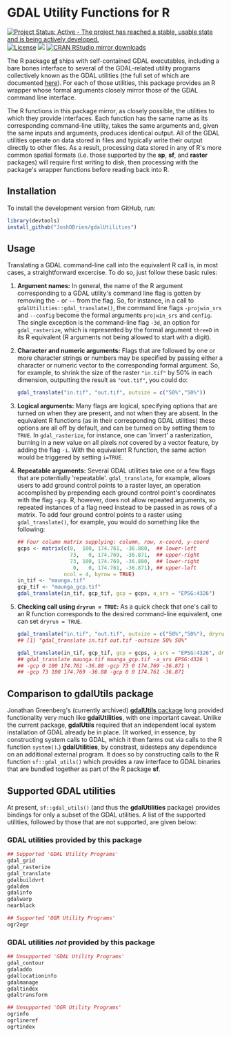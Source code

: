 # GDAL Utility Functions for R

[![Project Status: Active - The project has reached a stable, usable state and is being actively developed.](https://www.repostatus.org/badges/latest/active.svg)](https://www.repostatus.org/)
[![License](https://JoshOBrien.github.io/badges/GPL2+.svg)](https://www.gnu.org/licenses/gpl-2.0.html)
[![](https://www.r-pkg.org/badges/version/gdalUtilities)](https://www.r-pkg.org/pkg/gdalUtilities)
[![CRAN RStudio mirror downloads](https://cranlogs.r-pkg.org/badges/gdalUtilities)](https://www.r-pkg.org/pkg/gdalUtilities)

The R package [**sf**](https://cran.r-project.org/package=sf) ships
with self-contained GDAL executables, including a bare bones interface
to several of the GDAL-related utility programs collectively known as
the GDAL utilities (the full set of which are documented
[here](https://gdal.org/programs/index.html)). For each of those
utilities, this package provides an R wrapper whose formal arguments
closely mirror those of the GDAL command line interface.

The R functions in this package mirror, as closely possible, the
utilities to which they provide interfaces. Each function has the same
name as its corresponding command-line utility, takes the same
arguments and, given the same inputs and arguments, produces identical
output. All of the GDAL utilities operate on data stored in files and
typically write their output directly to other files. As a result,
processing data stored in any of R's more common spatial formats
(i.e. those supported by the **sp**, **sf**, and **raster** packages)
will require first writing to disk, then processing with the package's
wrapper functions before reading back into R.

## Installation

To install the development version from GitHub, run:
```r
library(devtools)
install_github("JoshOBrien/gdalUtilities")
```

## Usage

Translating a GDAL command-line call into the equivalent R call is, in
most cases, a straightforward excercise. To do so, just follow these
basic rules:

1. **Argument names:** In general, the name of the R argument
   corresponding to a GDAL utility's command line flag is gotten by
   removing the `-` or `--` from the flag. So, for instance, in a call
   to `gdalUtilities::gdal_translate()`, the command line flags
   `-projwin_srs` and `--config` become the formal arguments
   `projwin_srs` and `config`. The single exception is the
   command-line flag `-3d`, an option for `gdal_rasterize`, which is
   represented by the formal argument `threeD` in its R equivalent (R
   arguments not being allowed to start with a digit).

2. **Character and numeric arguments:** Flags that are followed by one
   or more character strings or numbers may be specified by passing
   either a character or numeric vector to the corresponding formal
   argument. So, for example, to shrink the size of the raster
   `"in.tif"` by 50% in each dimension, outputting the result as
   `"out.tif"`, you could do:
   ```r
   gdal_translate("in.tif", "out.tif", outsize = c("50%","50%"))
   ```
 
3. **Logical arguments:** Many flags are logical, specifying options
   that are turned on when they are present, and not when they are
   absent. In the equivalent R functions (as in their corresponding
   GDAL utilities) these options are all off by default, and can be
   turned on by setting them to `TRUE`. In `gdal_rasterize`, for
   instance, one can 'invert' a rasterization, burning in a new value
   on all pixels *not* covered by a vector feature, by adding the flag
   `-i`. With the equivalent R function, the same action would be
   triggered by setting `i=TRUE`.
 
4. **Repeatable arguments:** Several GDAL utilities take one or a few
   flags that are potentially 'repeatable'. `gdal_translate`, for
   example, allows users to add ground control points to a raster
   layer, an operation accomplished by prepending each ground control
   point's coordinates with the flag `-gcp`. R, however, does not
   allow repeated arguments, so repeated instances of a flag need
   instead to be passed in as rows of a matrix. To add four ground
   control points to a raster using `gdal_translate()`, for example,
   you would do something like the following:
   
   ```r
   ## Four column matrix supplying: column, row, x-coord, y-coord
   gcps <- matrix(c(0,  100, 174.761, -36.880,  ## lower-left
                    73,   0, 174.769, -36.871,  ## upper-right
                    73, 100, 174.769, -36.880,  ## lower-right
                     0,   0, 174.761, -36.871), ## upper-left
                  ncol = 4, byrow = TRUE)
   in_tif <- "maunga.tif"
   gcp_tif <- "maunga_gcp.tif"
   gdal_translate(in_tif, gcp_tif, gcp = gcps, a_srs = "EPSG:4326")
   ```

5. **Checking call using `dryrun = TRUE`:** As a quick check that
   one's call to an R function corresponds to the desired command-line
   equivalent, one can set `dryrun = TRUE`.

   ```r
   gdal_translate("in.tif", "out.tif", outsize = c("50%","50%"), dryrun = TRUE)
   ## [1] "gdal_translate in.tif out.tif -outsize 50% 50%"
   
   gdal_translate(in_tif, gcp_tif, gcp = gcps, a_srs = "EPSG:4326", dryrun=TRUE)
   ## gdal_translate maunga.tif maunga_gcp.tif -a_srs EPSG:4326 \
   ## -gcp 0 100 174.761 -36.88 -gcp 73 0 174.769 -36.871 \
   ## -gcp 73 100 174.769 -36.88 -gcp 0 0 174.761 -36.871
   ```


## Comparison to **gdalUtils** package

Jonathan Greenberg's (currently archived) [**gdalUtils**
package](https://cran.r-project.org/package=gdalUtils) long provided
functionality very much like **gdalUtilities**, with one important
caveat. Unlike the current package, **gdalUtils** required that an
independent local system installation of GDAL already be in place. (It
worked, in essence, by constructing system calls to GDAL, which it
then farms out via calls to the R function `system()`.)
**gdalUtilities**, by constrast, sidesteps any dependence on an
additional external program. It does so by constructing calls to the R
function `sf::gdal_utils()` which provides a raw interface to GDAL
binaries that are bundled together as part of the R package **sf**.


## Supported GDAL utilities

At present, `sf::gdal_utils()` (and thus the **gdalUtilities**
package) provides bindings for only a subset of the GDAL utilities. A
list of the supported utilities, followed by those that are not
supported, are given below:

### GDAL utilities provided by this package
```r
## Supported 'GDAL Utility Programs'
gdal_grid
gdal_rasterize
gdal_translate
gdalbuildvrt
gdaldem
gdalinfo
gdalwarp
nearblack

## Supported 'OGR Utility Programs'
ogr2ogr
```

### GDAL utilities *not* provided by this package
```r
## Unsupported 'GDAL Utility Programs'
gdal_contour
gdaladdo
gdallocationinfo
gdalmanage
gdaltindex
gdaltransform

## Unsupported 'OGR Utility Programs' 
ogrinfo
ogrlineref
ogrtindex
```
